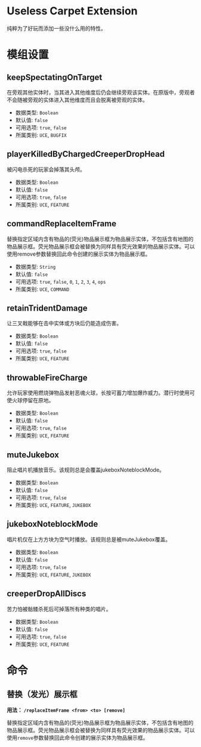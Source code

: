 # Useless Carpet Extension
纯粹为了好玩而添加一些没什么用的特性。

# 模组设置
## keepSpectatingOnTarget
在旁观其他实体时，当其进入其他维度后仍会继续旁观该实体。在原版中，旁观者不会随被旁观的实体进入其他维度而且会脱离被旁观的实体。
* 数据类型: `Boolean`
* 默认值: `false`
* 可用选项: `true`, `false`
* 所属类别: `UCE`, `BUGFIX`


## playerKilledByChargedCreeperDropHead
被闪电杀死的玩家会掉落其头颅。
* 数据类型: `Boolean`
* 默认值: `false`
* 可用选项: `true`, `false`
* 所属类别: `UCE`, `FEATURE`

## commandReplaceItemFrame
替换指定区域内含有物品的(荧光)物品展示框为物品展示实体，不包括含有地图的物品展示框。荧光物品展示框会被替换为同样具有荧光效果的物品展示实体。可以使用remove参数替换回此命令创建的展示实体为物品展示框。
* 数据类型: `String`
* 默认值: `false`
* 可用选项: `true`, `false`, `0`, `1`, `2`, `3`, `4`, `ops`
* 所属类别: `UCE`, `COMMAND`

## retainTridentDamage
让三叉戟能够在击中实体或方块后仍能造成伤害。
* 数据类型: `Boolean`
* 默认值: `false`
* 可用选项: `true`, `false`
* 所属类别: `UCE`, `FEATURE`

## throwableFireCharge
允许玩家使用燃烧弹物品发射恶魂火球，长按可蓄力增加爆炸威力。潜行时使用可使火球停留在原地。
* 数据类型: `Boolean`
* 默认值: `false`
* 可用选项: `true`, `false`
* 所属类别: `UCE`, `FEATURE`

## muteJukebox
阻止唱片机播放音乐。该规则总是会覆盖jukeboxNoteblockMode。
* 数据类型: `Boolean`
* 默认值: `false`
* 可用选项: `true`, `false`
* 所属类别: `UCE`, `FEATURE`, `JUKEBOX`

## jukeboxNoteblockMode
唱片机仅在上方方块为空气时播放。该规则总是被muteJukebox覆盖。
* 数据类型: `Boolean`
* 默认值: `false`
* 可用选项: `true`, `false`
* 所属类别: `UCE`, `FEATURE`, `JUKEBOX`

## creeperDropAllDiscs
苦力怕被骷髅杀死后可掉落所有种类的唱片。
* 数据类型: `Boolean`
* 默认值: `false`
* 可用选项: `true`, `false`
* 所属类别: `UCE`, `FEATURE`

# 命令

## 替换（发光）展示框

**用法： `/replaceItemFrame <from> <to> [remove]`**

替换指定区域内含有物品的(荧光)物品展示框为物品展示实体，不包括含有地图的物品展示框。荧光物品展示框会被替换为同样具有荧光效果的物品展示实体。可以使用`remove`参数替换回此命令创建的展示实体为物品展示框。
